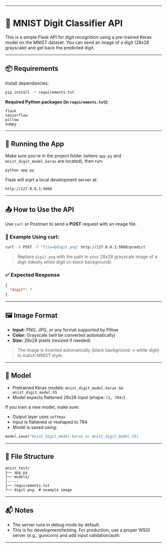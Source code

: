
---

# 🧠 MNIST Digit Classifier API

This is a simple Flask API for digit recognition using a pre-trained Keras model on the MNIST dataset. You can send an image of a digit (28x28 grayscale) and get back the predicted digit.

---

## 📦 Requirements

Install dependencies:

```bash
pip install -r requirements.txt
```

**Required Python packages (in `requirements.txt`):**

```
flask
tensorflow
pillow
numpy
```

---

## 🚀 Running the App

Make sure you're in the project folder (where `app.py` and `mnist_digit_model.keras` are located), then run:

```bash
python app.py
```

Flask will start a local development server at:

```
http://127.0.0.1:5000
```

---

## 📤 How to Use the API

Use `curl` or Postman to send a **POST** request with an image file.

### 🧪 Example Using curl:

```bash
curl -X POST -F "file=@digit.png" http://127.0.0.1:5000/predict
```

> Replace `digit.png` with the path to your 28x28 grayscale image of a digit (ideally white digit on black background).

### ✅ Expected Response

```json
{
  "digit": 7
}
```

---

## 🖼️ Image Format

* **Input:** PNG, JPG, or any format supported by Pillow
* **Color:** Grayscale (will be converted automatically)
* **Size:** 28x28 pixels (resized if needed)

> The image is inverted automatically (black background → white digit) to match MNIST style.

---

## 🧠 Model

* Pretrained Keras models: `mnist_digit_model.keras && mnist_digit_model.h5`
* Model expects flattened 28x28 input (shape: `(1, 784)`)

If you train a new model, make sure:

* Output layer uses `softmax`
* Input is flattened or reshaped to 784
* Model is saved using:

```python
model.save("mnist_digit_model.keras or mnist_digit_model.h5)
```

---

## 🔧 File Structure

```
mnist_test/
├── app.py
├── models/
|-----
├── requirements.txt
└── digit.png  # example image
```

---

## 📬 Notes

* The server runs in debug mode by default.
* This is for development/testing. For production, use a proper WSGI server (e.g., gunicorn) and add input validation/auth.

---
